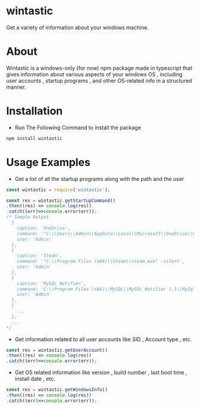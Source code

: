 # wintastic
 Get a variety of information about your windows machine.

# About
 Wintastic is a windows-only (for now) npm package made in typescript that gives information about various aspects of your windows OS , including user accounts , startup programs , and other OS-related info in a structured manner.


# Installation
- Run The Following Command to install the package
 ```sh
 npm install wintastic
 ```

# Usage Examples

- Get a list of all the startup programs along with the path and the user
```js
const wintastic = require('wintastic');

const res = wintastic.getStartupCommand()
.then((res) => console.log(res))
.catch((err)=>console.error(err));
/* Sample Output
  {
    caption: 'OneDrive',
    command: '"C:\\Users\\Admin\\AppData\\Local\\Microsoft\\OneDrive\\OneDrive.exe" /background',
    user: 'Admin'
  },
  {
    caption: 'Steam',
    command: '"C:\\Program Files (x86)\\Steam\\steam.exe" -silent',
    user: 'Admin'
  },
  {
    caption: 'MySQL Notifier',
    command: 'C:\\Program Files (x86)\\MySQL\\MySQL Notifier 1.1\\MySqlNotifier.exe',
    user: 'Admin'
  },
  {
    ...
  },
  ...
*/
```
- Get information related to all user accounts like SID , Account type , etc.
```js
const res = wintastic.getUserAccount()
.then((res) => console.log(res))
.catch((err)=>console.error(err));
```

- Get OS related information like version , build number , last boot time , install date , etc.
```js
const res = wintastic.getWindowsInfo()
.then((res) => console.log(res))
.catch((err)=>console.error(err));
```


